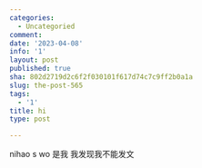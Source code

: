 ```yaml
---
categories:
  - Uncategoried
comment: 
date: '2023-04-08'
info: '1'
layout: post
published: true
sha: 802d2719d2c6f2f030101f617d74c7c9ff2b0a1a
slug: the-post-565
tags:
  - '1'
title: hi
type: post

---
```

nihao s wo
是我 我发现我不能发文